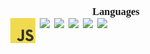 <h3 align="center" style="margin-top: -42px;">
  <span style="margin-bottom: 50px; font-family: 'Lucida Console';">Languages</span>

  <p align="center" style="display: flex;margin: auto;width: 70%;">
    <img style="margin-left: 7px;" height="40" src="https://raw.githubusercontent.com/github/explore/80688e429a7d4ef2fca1e82350fe8e3517d3494d/topics/javascript/javascript.png">
    <img style="margin-left: 7px;" height="40" src="https://download.logo.wine/logo/MySQL/MySQL-Logo.wine.png">
  <img style="margin-left: 7px;" height="40" src="https://upload.wikimedia.org/wikipedia/commons/thumb/c/cf/Lua-Logo.svg/1200px-Lua-Logo.svg.png">
  <img style="margin-left: 7px;" height="40" src="https://www.aculkin.com/tech/node.png">
  <img style="margin-left: 7px;" height="40" src="https://cdn.345tool.com/public/logos/css-formatter-logo.png">
  <img style="margin-left: 7px;" height="40" src="https://icon-library.com/images/html5-icon/html5-icon-13.jpg">
  
  </p>
</h3>

